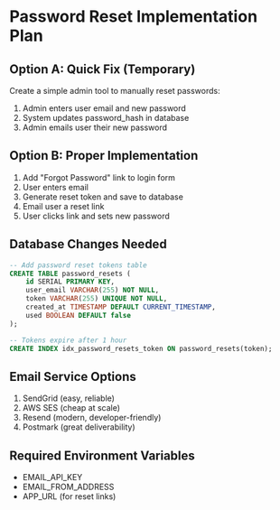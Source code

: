# Password Reset Implementation Plan

## Option A: Quick Fix (Temporary)
Create a simple admin tool to manually reset passwords:
1. Admin enters user email and new password
2. System updates password_hash in database
3. Admin emails user their new password

## Option B: Proper Implementation
1. Add "Forgot Password" link to login form
2. User enters email
3. Generate reset token and save to database
4. Email user a reset link
5. User clicks link and sets new password

## Database Changes Needed
```sql
-- Add password reset tokens table
CREATE TABLE password_resets (
    id SERIAL PRIMARY KEY,
    user_email VARCHAR(255) NOT NULL,
    token VARCHAR(255) UNIQUE NOT NULL,
    created_at TIMESTAMP DEFAULT CURRENT_TIMESTAMP,
    used BOOLEAN DEFAULT false
);

-- Tokens expire after 1 hour
CREATE INDEX idx_password_resets_token ON password_resets(token);
```

## Email Service Options
1. SendGrid (easy, reliable)
2. AWS SES (cheap at scale)
3. Resend (modern, developer-friendly)
4. Postmark (great deliverability)

## Required Environment Variables
- EMAIL_API_KEY
- EMAIL_FROM_ADDRESS
- APP_URL (for reset links)
